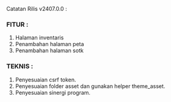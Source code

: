 Catatan Rilis v2407.0.0 :

### FITUR : 
1. Halaman inventaris
2. Penambahan halaman peta
3. Penambahan halaman sotk


### TEKNIS :
1. Penyesuaian csrf token.
2. Penyesuaian folder asset dan gunakan helper theme_asset.
3. Penyesuaian sinergi program.